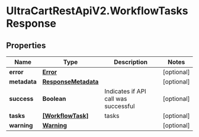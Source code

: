 # UltraCartRestApiV2.WorkflowTasksResponse

## Properties

Name | Type | Description | Notes
------------ | ------------- | ------------- | -------------
**error** | [**Error**](Error.md) |  | [optional] 
**metadata** | [**ResponseMetadata**](ResponseMetadata.md) |  | [optional] 
**success** | **Boolean** | Indicates if API call was successful | [optional] 
**tasks** | [**[WorkflowTask]**](WorkflowTask.md) | tasks | [optional] 
**warning** | [**Warning**](Warning.md) |  | [optional] 


